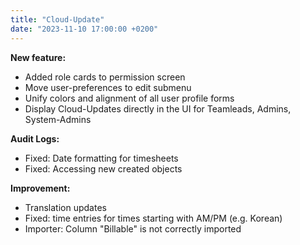 ```yaml
---
title: "Cloud-Update"
date: "2023-11-10 17:00:00 +0200"
---
```


**New feature:**

- Added role cards to permission screen
- Move user-preferences to edit submenu
- Unify colors and alignment of all user profile forms
- Display Cloud-Updates directly in the UI for Teamleads, Admins, System-Admins

**Audit Logs:**

- Fixed: Date formatting for timesheets
- Fixed: Accessing new created objects

**Improvement:**

- Translation updates
- Fixed: time entries for times starting with AM/PM (e.g. Korean)
- Importer: Column "Billable" is not correctly imported
